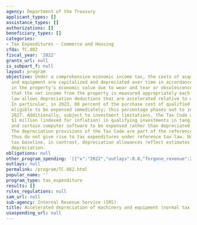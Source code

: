 ```yaml
---
agency: Department of the Treasury
applicant_types: []
assistance_types: []
authorizations: []
beneficiary_types: []
categories:
- Tax Expenditures - Commerce and Housing
cfda: TC.082
fiscal_year: '2022'
grants_url: null
is_subpart_f: null
layout: program
objective: Under a comprehensive economic income tax, the costs of acquiring machinery
  and equipment are capitalized and depreciated over time in accordance with the decline
  in the property’s economic value due to wear and tear or obsolescence. This ensures
  that the net income from the property is measured appropriately each year. Current
  law allows depreciation deductions that are accelerated relative to economic depreciation.
  In particular, in 2023, 80 percent of the purchase cost of qualified property is
  eligible to be expensed immediately; this percentage phases out to zero through
  2027. Additionally, subject to investment limitations, the Tax Code allows up to
  $1 million (indexed for inflation) in qualifying investments in tangible property
  and certain computer software to be expensed rather than depreciated over time.
  The depreciation provisions of the Tax Code are part of the reference tax law, and
  thus do not give rise to tax expenditures under reference tax law. Under the normal
  tax baseline, in contrast, depreciation allowances reflect estimates of economic
  depreciation.
obligations: null
other_program_spending: '[{"x":"2022","outlays":0.0,"forgone_revenue":22780000000.0},{"x":"2023","outlays":0.0,"forgone_revenue":10430000000.0},{"x":"2024","outlays":0.0,"forgone_revenue":-4040000000.0}]'
outlays: null
permalink: /program/TC.082.html
popular_name: ''
program_type: tax_expenditure
results: []
rules_regulations: null
sam_url: null
sub-agency: Internal Revenue Service (IRS)
title: Accelerated depreciation of machinery and equipment (normal tax method)
usaspending_url: null
---
```

